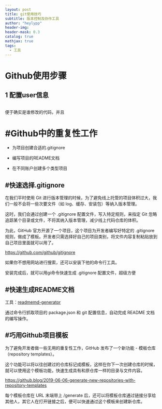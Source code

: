 ```yaml
---
layout: post
title: git使用技巧
subtitle: 版本控制及协作工具
author: "heylypp"
header-img: 
header-mask: 0.3
catalog: true
mathjax: true
tags:
  - 工具
---
```




# Github使用步骤

## 1 配置user信息

```

```

便于确实是谁修改的代码，并且

# #Github中的重复性工作

- 为项目创建合适的.gitignore

- 编写项目的README文档
- 在不同账户创建多个类型项目

## #快速选择.gitignore

在我们平时使用 Git 进行版本管理的时候，为了避免线上托管的项目体积过大，我们一般不会将一些次要文件（如 log、缓存、安装包）等纳入版本管理。

这时，我们会通过创建一个 .gitignore 配置文件，写入特定规则，来指定 Git 忽略追踪某个目录或文件，不将其纳入版本管理，减少线上代码仓库的体积。

为此，GitHub 官方开源了一个项目，这个项目为开发者编写好特定的 .gitignore 规则，做成了模板。开发者只需选择好自己的项目类别，将文件内容复制粘贴放到自己项目里面就可以用了。

https://github.com/github/gitignore

如果你不想用网站进行搜索，还可以安装下他的命令行工具。

安装完成后，就可以用gi命令快速生成 .gitignore 配置文件，超级方便

## #快速生成README文档

工具：[readmemd-generator](https://github.com/kefranabg/readme-md-generator)

通过命令行抓取项目的 package.json 和 git 配置信息，自动完成 README 文档的编写操作。

## #巧用Github项目模板

为了避免开发者做一些无用的重复性工作，GitHub 发布了一个新功能 - 模板仓库（repository templates）。

这个功能可以将以往创建过的仓库标记成模板，这样在你下一次创建仓库的时候，就可以使用这个模板功能，快速生成具有和原仓库一样的目录与文件内容。

https://github.blog/2019-06-06-generate-new-repositories-with-repository-templates

每个模板仓库在 URL 末端带上 /generate 后，还可以将模板仓库通过链接分享给其他人，其它人在打开链接之后，便可以快速通过这个模板来创建新仓库。